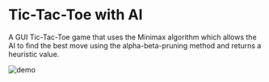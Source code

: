 # Tic-Tac-Toe with AI

A GUI Tic-Tac-Toe game that uses the Minimax algorithm which allows the AI to find the best move using the alpha-beta-pruning method and returns a heuristic value.


![demo](https://user-images.githubusercontent.com/60388555/103140210-1677b900-46b2-11eb-9fb4-4589acf8b548.gif)



